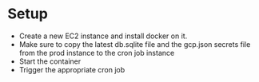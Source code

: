 # Setup
- Create a new EC2 instance and install docker on it.
- Make sure to copy the latest db.sqlite file and the gcp.json secrets file from the prod instance to the cron job instance
- Start the container
- Trigger the appropriate cron job
